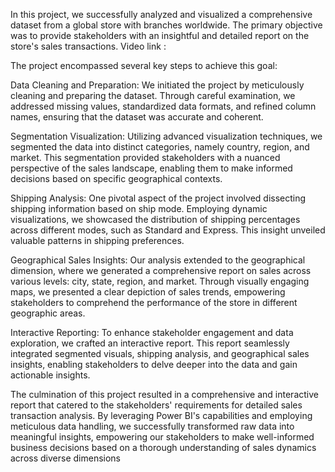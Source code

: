 In this project, we successfully analyzed and visualized a comprehensive dataset from a global store with branches worldwide. The primary objective was to provide stakeholders with an insightful and detailed report on the store's sales transactions. 
Video link : 

The project encompassed several key steps to achieve this goal:

Data Cleaning and Preparation:
We initiated the project by meticulously cleaning and preparing the dataset. Through careful examination, we addressed missing values, standardized data formats, and refined column names, ensuring that the dataset was accurate and coherent.

Segmentation Visualization:
Utilizing advanced visualization techniques, we segmented the data into distinct categories, namely country, region, and market. This segmentation provided stakeholders with a nuanced perspective of the sales landscape, enabling them to make informed decisions based on specific geographical contexts.

Shipping Analysis:
One pivotal aspect of the project involved dissecting shipping information based on ship mode. Employing dynamic visualizations, we showcased the distribution of shipping percentages across different modes, such as Standard and Express. This insight unveiled valuable patterns in shipping preferences.

Geographical Sales Insights:
Our analysis extended to the geographical dimension, where we generated a comprehensive report on sales across various levels: city, state, region, and market. Through visually engaging maps, we presented a clear depiction of sales trends, empowering stakeholders to comprehend the performance of the store in different geographic areas.

Interactive Reporting:
To enhance stakeholder engagement and data exploration, we crafted an interactive report. This report seamlessly integrated segmented visuals, shipping analysis, and geographical sales insights, enabling stakeholders to delve deeper into the data and gain actionable insights.

The culmination of this project resulted in a comprehensive and interactive report that catered to the stakeholders' requirements for detailed sales transaction analysis. By leveraging Power BI's capabilities and employing meticulous data handling, we successfully transformed raw data into meaningful insights, empowering our stakeholders to make well-informed business decisions based on a thorough understanding of sales dynamics across diverse dimensions
